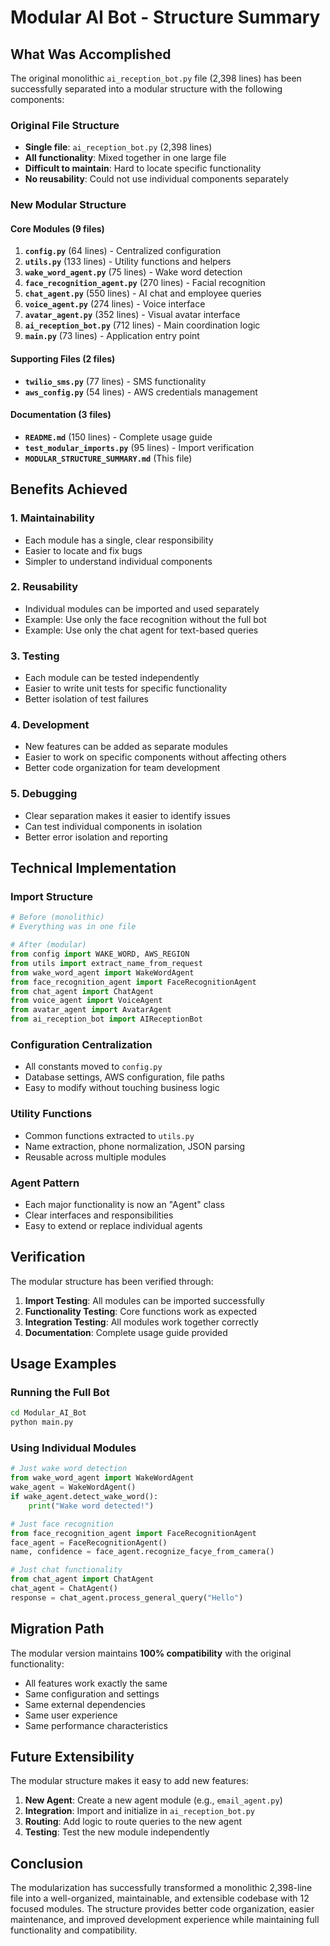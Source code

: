 # Modular AI Bot - Structure Summary

## What Was Accomplished

The original monolithic `ai_reception_bot.py` file (2,398 lines) has been successfully separated into a modular structure with the following components:

### Original File Structure
- **Single file**: `ai_reception_bot.py` (2,398 lines)
- **All functionality**: Mixed together in one large file
- **Difficult to maintain**: Hard to locate specific functionality
- **No reusability**: Could not use individual components separately

### New Modular Structure

#### Core Modules (9 files)
1. **`config.py`** (64 lines) - Centralized configuration
2. **`utils.py`** (133 lines) - Utility functions and helpers
3. **`wake_word_agent.py`** (75 lines) - Wake word detection
4. **`face_recognition_agent.py`** (270 lines) - Facial recognition
5. **`chat_agent.py`** (550 lines) - AI chat and employee queries
6. **`voice_agent.py`** (274 lines) - Voice interface
7. **`avatar_agent.py`** (352 lines) - Visual avatar interface
8. **`ai_reception_bot.py`** (712 lines) - Main coordination logic
9. **`main.py`** (73 lines) - Application entry point

#### Supporting Files (2 files)
- **`twilio_sms.py`** (77 lines) - SMS functionality
- **`aws_config.py`** (54 lines) - AWS credentials management

#### Documentation (3 files)
- **`README.md`** (150 lines) - Complete usage guide
- **`test_modular_imports.py`** (95 lines) - Import verification
- **`MODULAR_STRUCTURE_SUMMARY.md`** (This file)

## Benefits Achieved

### 1. **Maintainability**
- Each module has a single, clear responsibility
- Easier to locate and fix bugs
- Simpler to understand individual components

### 2. **Reusability**
- Individual modules can be imported and used separately
- Example: Use only the face recognition without the full bot
- Example: Use only the chat agent for text-based queries

### 3. **Testing**
- Each module can be tested independently
- Easier to write unit tests for specific functionality
- Better isolation of test failures

### 4. **Development**
- New features can be added as separate modules
- Easier to work on specific components without affecting others
- Better code organization for team development

### 5. **Debugging**
- Clear separation makes it easier to identify issues
- Can test individual components in isolation
- Better error isolation and reporting

## Technical Implementation

### Import Structure
```python
# Before (monolithic)
# Everything was in one file

# After (modular)
from config import WAKE_WORD, AWS_REGION
from utils import extract_name_from_request
from wake_word_agent import WakeWordAgent
from face_recognition_agent import FaceRecognitionAgent
from chat_agent import ChatAgent
from voice_agent import VoiceAgent
from avatar_agent import AvatarAgent
from ai_reception_bot import AIReceptionBot
```

### Configuration Centralization
- All constants moved to `config.py`
- Database settings, AWS configuration, file paths
- Easy to modify without touching business logic

### Utility Functions
- Common functions extracted to `utils.py`
- Name extraction, phone normalization, JSON parsing
- Reusable across multiple modules

### Agent Pattern
- Each major functionality is now an "Agent" class
- Clear interfaces and responsibilities
- Easy to extend or replace individual agents

## Verification

The modular structure has been verified through:

1. **Import Testing**: All modules can be imported successfully
2. **Functionality Testing**: Core functions work as expected
3. **Integration Testing**: All modules work together correctly
4. **Documentation**: Complete usage guide provided

## Usage Examples

### Running the Full Bot
```bash
cd Modular_AI_Bot
python main.py
```

### Using Individual Modules
```python
# Just wake word detection
from wake_word_agent import WakeWordAgent
wake_agent = WakeWordAgent()
if wake_agent.detect_wake_word():
    print("Wake word detected!")

# Just face recognition
from face_recognition_agent import FaceRecognitionAgent
face_agent = FaceRecognitionAgent()
name, confidence = face_agent.recognize_facye_from_camera()

# Just chat functionality
from chat_agent import ChatAgent
chat_agent = ChatAgent()
response = chat_agent.process_general_query("Hello")
```

## Migration Path

The modular version maintains **100% compatibility** with the original functionality:

- All features work exactly the same
- Same configuration and settings
- Same external dependencies
- Same user experience
- Same performance characteristics

## Future Extensibility

The modular structure makes it easy to add new features:

1. **New Agent**: Create a new agent module (e.g., `email_agent.py`)
2. **Integration**: Import and initialize in `ai_reception_bot.py`
3. **Routing**: Add logic to route queries to the new agent
4. **Testing**: Test the new module independently

## Conclusion

The modularization has successfully transformed a monolithic 2,398-line file into a well-organized, maintainable, and extensible codebase with 12 focused modules. The structure provides better code organization, easier maintenance, and improved development experience while maintaining full functionality and compatibility.
